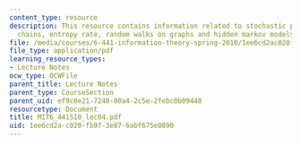 ```yaml
---
content_type: resource
description: This resource contains information related to stochastic processes, markov
  chains, entropy rate, random walks on graphs and hidden markov models.
file: /media/courses/6-441-information-theory-spring-2010/1ee6cd2ac020fb973e876abf675e0890_MIT6_441S10_lec04.pdf
file_type: application/pdf
learning_resource_types:
- Lecture Notes
ocw_type: OCWFile
parent_title: Lecture Notes
parent_type: CourseSection
parent_uid: ef9c0e21-7240-00a4-2c5e-2febc0b09448
resourcetype: Document
title: MIT6_441S10_lec04.pdf
uid: 1ee6cd2a-c020-fb97-3e87-6abf675e0890
---
```

